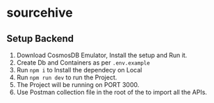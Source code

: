 # sourcehive

## Setup Backend
1. Download CosmosDB Emulator, Install the setup and Run it.
2. Create Db and Containers as per `.env.example`
3. Run `npm i` to Install the dependecy on Local
4. Run `npm run dev` to run the Project.
5. The Project will be running on PORT 3000.
6. Use Postman collection file in the root of the to import all the APIs.